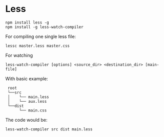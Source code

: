 # Less 

```
npm install less -g 
npm install -g less-watch-compiler
```
For compiling one single less file:
```
lessc master.less master.css 
```
For watching 
```
less-watch-compiler [options] <source_dir> <destination_dir> [main-file]
```
With basic example: 
```
 root 
 └──src
 │    └── main.less
 │    └── aux.less
 └──dist
      └── main.css
```
The code would be: 
```
less-watch-compiler src dist main.less
```
